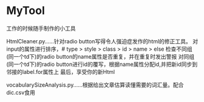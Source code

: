 # MyTool
工作的时候随手制作的小工具

HtmlCleaner.py……针对radio button写得令人强迫症发作的html的修正工具。
  对input的属性进行排序，# type > style > class > id > name > else
  检查不同组(同一个td下)的radio button的name属性是否重复，并在重复时发出警报
  对同组(同一个td下)的radio button进行id的覆写，根据name属性分配id,并把新id同步到邻接的label.for属性上
  最后，享受你的新Html

vocabularySizeAnalysis.py……根据给出文章估算读懂需要的词汇量。配合dic.csv食用
